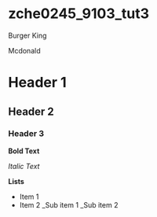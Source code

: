 # zche0245_9103_tut3

Burger King

Mcdonald

# Header 1
## Header 2
### Header 3

**Bold Text**

*Italic Text*

**Lists**

- Item 1
- Item 2
    _Sub item 1
    _Sub item 2